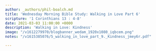 ```yaml
---
author: _authors/phil-boalch.md
title: 'Wednesday Morning Bible Study: Walking in Love Part 6'
scripture: '1 Corinthians 13 : 4-8'
date: 2021-03-03 11:00:00 +0000
description: 'Walking in Love: Kindness'
image: "/v1612279970/blogbanner_wedam_1920x1080_iqbcem.png"
notes: "/v1615385076/5_walking_in_love_part_9._Kindness_jmey6r.pdf"

---
```

